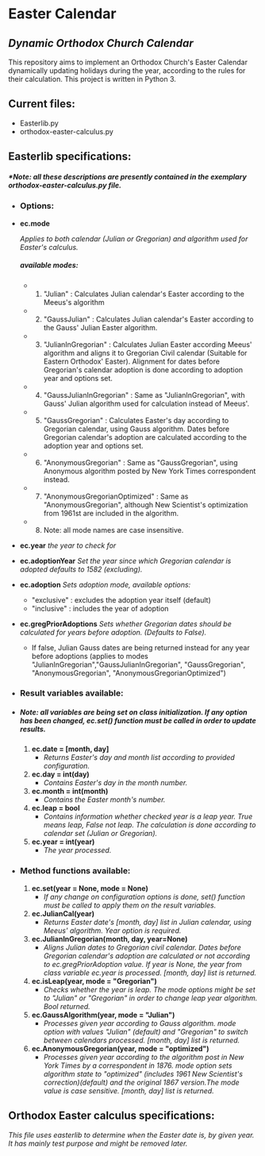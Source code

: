 # Easter Calendar
## _Dynamic Orthodox Church Calendar_
This repository aims to implement an Orthodox Church's Easter Calendar dynamically updating holidays during the year, according to the rules for their calculation.
This project is written in Python 3.

## Current files:

- Easterlib.py
- orthodox-easter-calculus.py

## Easterlib specifications:
##### _*Note: all these descriptions are presently contained in the exemplary orthodox-easter-calculus.py file._


* ### Options:
* __ec.mode__

	_Applies to both calendar (Julian or Gregorian) and algorithm used for Easter's calculus._
	##### _available modes:_
	- 1.	"Julian" : Calculates Julian calendar's Easter according to the Meeus's algorithm
	- 2.	"GaussJulian" : Calculates Julian calendar's Easter according to the Gauss' Julian Easter algorithm.
	- 3.	"JulianInGregorian" : Calculates Julian Easter according Meeus' algorithm and aligns it to Gregorian Civil calendar (Suitable for Eastern Orthodox' Easter). Alignment for dates before Gregorian's calendar adoption is done according to adoption year and options set.
	- 4.	"GaussJulianInGregorian" : Same as "JulianInGregorian", with Gauss' Julian algorithm used for calculation instead of Meeus'.
	- 5.	"GaussGregorian" : Calculates Easter's day according to Gregorian calendar, using Gauss algorithm. Dates before Gregorian calendar's adoption are calculated according to the adoption year and options set.
	- 6.	"AnonymousGregorian" : Same as "GaussGregorian", using Anonymous algorithm posted by New York Times correspondent instead.
	- 7.	"AnonymousGregorianOptimized" : Same as "AnonymousGregorian", although New Scientist's optimization from 1961st are included in the algorithm.
	- 8.	Note: all mode names are case insensitive.

* __ec.year__
    _the year to check for_
* __ec.adoptionYear__
    _Set the year since which Gregorian calendar is adopted defaults to 1582 (excluding)._
* __ec.adoption__
    _Sets adoption mode, available options:_
    - "exclusive" : excludes the adoption year itself (default)
    - "inclusive" : includes the year of adoption
* __ec.gregPriorAdoptions__
    _Sets whether Gregorian dates should be calculated for years before adoption. (Defaults to False)._
    - If false, Julian Gauss dates are being returned instead for any year before adoptions (applies to modes "JulianInGregorian","GaussJulianInGregorian", "GaussGregorian", "AnonymousGregorian", "AnonymousGregorianOptimized")

* ### Result variables available:
* ##### _Note: all variables are being set on class initialization. If any option has been changed, ec.set() function must be called in order to update results._

    1. **__ec.date = [month, day]__**
		- _Returns Easter's day and month list according to provided configuration._
    2. **ec.day = int(day)**
		- _Contains Easter's day in the month number._
    3. **ec.month = int(month)**
		- _Contains the Easter month's number._
    4. **ec.leap = bool**
		- _Contains information whether checked year is a leap year. True means leap, False not leap. The calculation is done according to calendar set (Julian or Gregorian)._
    5. **ec.year = int(year)**
		- _The year processed._
    
* ### Method functions available:

	1. **ec.set(year = None, mode = None)**
		-  _If any change on configuration options is done, set() function must be called to apply them on the result variables._
    2. **ec.JulianCal(year)**
		-	_Returns Easter date's [month, day] list in Julian calendar, using Meeus' algorithm. Year option is required._
	3. **ec.JulianInGregorian(month, day, year=None)**
		-   _Aligns Julian dates to Gregorian civil calendar. Dates before Gregorian calendar's adoption are calculated or not according to ec.gregPriorAdoption value. If year is None, the year from class variable ec.year is processed. [month, day] list is returned._
	4. **ec.isLeap(year, mode = "Gregorian")**
		-   _Checks whether the year is leap. The mode options might be set to "Julian" or "Gregorian" in order to change leap year algorithm. Bool returned._
	5. **ec.GaussAlgorithm(year, mode = "Julian")**
		-   _Processes given year according to Gauss algorithm. mode option with values "Julian" (default) and "Gregorian" to switch between calendars processed. [month, day] list is returned._
	6. **ec.AnonymousGregorian(year, mode = "optimized")**
		-   _Processes given year according to the algorithm post in New York Times by a correspondent in 1876. mode option sets algorithm state to "optimized" (includes 1961 New Scientist's correction)(default) and the original 1867 version.The mode value is case sensitive. [month, day] list is returned._

## Orthodox Easter calculus specifications:
_This file uses easterlib to determine when the Easter date is, by given year. It has mainly test purpose and might be removed later._
